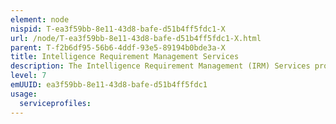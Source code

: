 ```yaml
---
element: node
nispid: T-ea3f59bb-8e11-43d8-bafe-d51b4ff5fdc1-X
url: /node/T-ea3f59bb-8e11-43d8-bafe-d51b4ff5fdc1-X.html
parent: T-f2b6df95-56b6-4ddf-93e5-89194b0bde3a-X
title: Intelligence Requirement Management Services
description: The Intelligence Requirement Management (IRM) Services provide the means to access and manage information requirements, related information objects, their status and relationship to decision making. These services will also provide the means to generate and consume Requests for Information (RFIs). The services will allow for the management and tracking of requirements, and related information objects, throughout the intelligence cycle (direction, collection, processing, analysis, dissemination and feedback).
level: 7
emUUID: ea3f59bb-8e11-43d8-bafe-d51b4ff5fdc1
usage:
  serviceprofiles:
---
```


